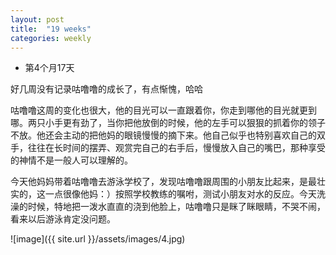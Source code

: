 ```yaml
---
layout: post
title:  "19 weeks"
categories: weekly
---
```


*  第4个月17天

好几周没有记录咕噜噜的成长了，有点惭愧，哈哈

咕噜噜这周的变化也很大，他的目光可以一直跟着你，你走到哪他的目光就更到哪。两只小手更有劲了，当你把他放倒的时候，他的左手可以狠狠的抓着你的领子不放。他还会主动的把他妈的眼镜慢慢的摘下来。他自己似乎也特别喜欢自己的双手，往往在长时间的摆弄、观赏完自己的右手后，慢慢放入自己的嘴巴，那种享受的神情不是一般人可以理解的。



今天他妈妈带着咕噜噜去游泳学校了，发现咕噜噜跟周围的小朋友比起来，是最壮实的，这一点很像他妈：）按照学校教练的嘱咐，测试小朋友对水的反应。今天洗澡的时候，特地把一泼水直直的浇到他脸上，咕噜噜只是眯了眯眼睛，不哭不闹，看来以后游泳肯定没问题。

![image]({{ site.url }}/assets/images/4.jpg)




